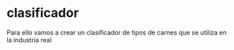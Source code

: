 # clasificador
Para ello vamos a crear un clasificador de tipos de carnes que se utiliza en la industria real
